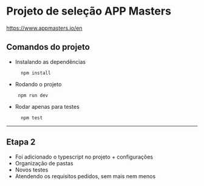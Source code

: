 # Projeto de seleção APP Masters
https://www.appmasters.io/en

## Comandos do projeto

- Instalando as dependências 

        npm install


- Rodando o projeto 

       npm run dev


- Rodar apenas para testes

        npm test
  

---

## Etapa 2

- Foi adicionado o typescript no projeto + configurações
- Organização de pastas
- Novos testes
- Atendendo os requisitos pedidos, sem mais nem menos
